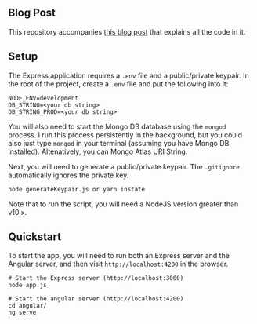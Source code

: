 ## Blog Post

This repository accompanies [this blog post](https://zachgoll.github.io/blog/2019/choosing-authentication-strategy/) that explains all the code in it.

## Setup

The Express application requires a `.env` file and a public/private keypair. In the root of the project, create a `.env` file and put the following into it:

```
NODE_ENV=development
DB_STRING=<your db string>
DB_STRING_PROD=<your db string>
```

You will also need to start the Mongo DB database using the `mongod` process. I run this process persistently in the background, but you could also just type `mongod` in your terminal (assuming you have Mongo DB installed). Altenatively, you can Mongo Atlas URI String.

Next, you will need to generate a public/private keypair. The `.gitignore` automatically ignores the private key.

```
node generateKeypair.js or yarn instate
```

Note that to run the script, you will need a NodeJS version greater than v10.x.

## Quickstart

To start the app, you will need to run both an Express server and the Angular server, and then visit `http://localhost:4200` in the browser.

```
# Start the Express server (http://localhost:3000)
node app.js

# Start the angular server (http://localhost:4200)
cd angular/
ng serve
```
